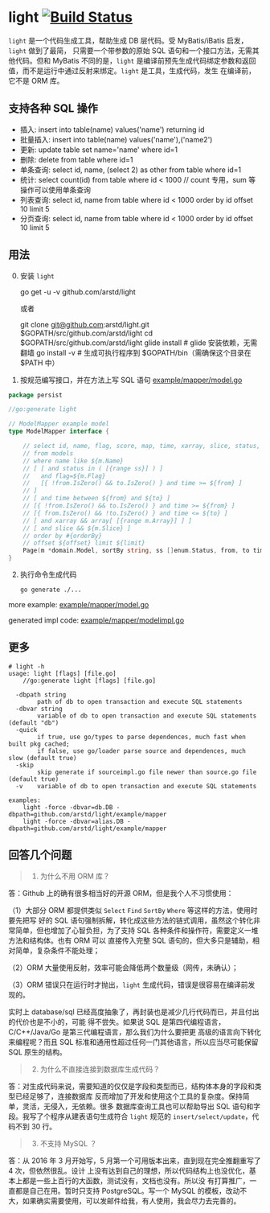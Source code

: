 light [![Build Status](https://travis-ci.org/arstd/light.svg?branch=master)](https://travis-ci.org/arstd/light)
================================================================================

`light` 是一个代码生成工具，帮助生成 DB 层代码。受 MyBatis/iBatis 启发，`light` 做到了最简，
只需要一个带参数的原始 SQL 语句和一个接口方法，无需其他代码。但和 MyBatis 不同的是，`light`
是编译前预先生成代码绑定参数和返回值，而不是运行中通过反射来绑定。`light` 是工具，生成代码，发生
在编译前，它不是 ORM 库。


支持各种 SQL 操作
--------------------------------------------------------------------------------

* 插入: insert into table(name) values('name') returning id
* 批量插入: insert into table(name) values('name'),('name2')
* 更新: update table set name='name' where id=1
* 删除: delete from table where id=1
* 单条查询: select id, name, (select 2) as other from table where id=1
* 统计: select count(id) from table where id < 1000 // count 专用，sum 等操作可以使用单条查询
* 列表查询: select id, name from table where id < 1000 order by id offset 10 limit 5
* 分页查询: select id, name from table where id < 1000 order by id offset 10 limit 5


用法
--------------------------------------------------------------------------------

0. 安装 `light`

	go get -u -v github.com/arstd/light

	或者

	git clone git@github.com:arstd/light.git $GOPATH/src/github.com/arstd/light
	cd $GOPATH/src/github.com/arstd/light
	glide install # glide 安装依赖，无需翻墙
	go install -v # 生成可执行程序到 $GOPATH/bin（需确保这个目录在 $PATH 中）

1. 按规范编写接口，并在方法上写 SQL 语句 [example/mapper/model.go](example/mapper/model.go)

```go
package persist

//go:generate light

// ModelMapper example model
type ModelMapper interface {

	// select id, name, flag, score, map, time, xarray, slice, status, pointer, struct_slice, uint32
	// from models
	// where name like ${m.Name}
	// [ [ and status in ( [{range ss}] ) ]
	//   and flag=${m.Flag}
	//   [{ !from.IsZero() && to.IsZero() } and time >= ${from} ]
	// ]
	// [ and time between ${from} and ${to} ]
	// [{ !from.IsZero() && to.IsZero() } and time >= ${from} ]
	// [{ from.IsZero() && !to.IsZero() } and time <= ${to} ]
	// [ and xarray && array[ [{range m.Array}] ] ]
	// [ and slice && ${m.Slice} ]
	// order by #{orderBy}
	// offset ${offset} limit ${limit}
	Page(m *domain.Model, sortBy string, ss []enum.Status, from, to time.Time, offset, limit int, tx ...*sql.Tx) (total int64, data []*domain.Model, err error)
}
```

2. 执行命令生成代码

    `go generate ./...`


more example: [example/mapper/model.go](example/mapper/model.go)

generated impl code: [example/mapper/modelimpl.go](example/mapper/modelimpl.go)


更多
--------------------------------------------------------------------------------

```
# light -h
usage: light [flags] [file.go]
	//go:generate light [flags] [file.go]

  -dbpath string
    	path of db to open transaction and execute SQL statements
  -dbvar string
    	variable of db to open transaction and execute SQL statements (default "db")
  -quick
    	if true, use go/types to parse dependences, much fast when built pkg cached;
        if false, use go/loader parse source and dependences, much slow (default true)
  -skip
    	skip generate if sourceimpl.go file newer than source.go file (default true)
  -v	variable of db to open transaction and execute SQL statements

examples:
	light -force -dbvar=db.DB -dbpath=github.com/arstd/light/example/mapper
	light -force -dbvar=alias.DB -dbpath=github.com/arstd/light/example/mapper
```


回答几个问题
--------------------------------------------------------------------------------

> 1. 为什么不用 ORM 库？

答：Github 上的确有很多相当好的开源 ORM，但是我个人不习惯使用：

（1）大部分 ORM 都提供类似 `Select` `Find` `SortBy` `Where` 等这样的方法，使用时要先把写
好的 SQL 语句强制拆解，转化成这些方法的链式调用，虽然这个转化非常简单，但也增加了心智负担，为了支持 SQL
各种条件和操作符，需要定义一堆方法和结构体。也有 ORM 可以
直接传入完整 SQL 语句的，但大多只是辅助，相对简单，复杂条件不能处理；

（2）ORM 大量使用反射，效率可能会降低两个数量级（网传，未确认）；

（3）ORM 错误只在运行时才抛出，`light` 生成代码，错误是很容易在编译前发现的。

实时上 database/sql 已经高度抽象了，再封装也是减少几行代码而已，并且付出的代价也是不小的，可能
得不尝失。如果说 SQL 是第四代编程语言， C/C++/Java/Go 是第三代编程语言，那么我们为什么要把更
高级的语言向下转化来编程呢？而且 SQL 标准和通用性超过任何一门其他语言，所以应当尽可能保留 SQL
原生的结构。

> 2. 为什么不直接连接到数据库生成代码？

答：对生成代码来说，需要知道的仅仅是字段和类型而已，结构体本身的字段和类型已经足够了，连接数据库
反而增加了开发和使用这个工具的复杂度。保持简单，灵活，无侵入，无依赖。很多
数据库查询工具也可以帮助导出 SQL 语句和字段。我写了个程序从建表语句生成符合 `light` 规范的 `insert/select/update`，代码不到 30 行。

> 3. 不支持 MySQL ？

答：从 2016 年 3 月开始写，5 月第一个可用版本出来，直到现在完全推翻重写了 4 次，但依然很乱。设计
上没有达到自己的理想，所以代码结构上也没优化，基本上都是一些上百行的大函数，测试没有，文档也没有。所以没
有打算推广，一直都是自己在用。暂时只支持 PostgreSQL。写一个 MySQL 的模板，改动不
大，如果确实需要使用，可以发邮件给我，有人使用，我会尽力去完善的。
